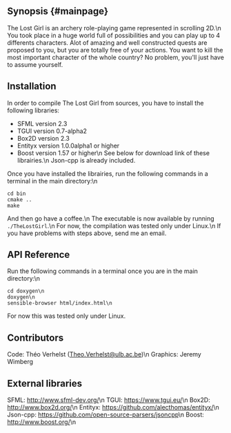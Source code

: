 ## Synopsis {#mainpage}

The Lost Girl is an archery role-playing game represented in scrolling 2D.\n 
You took place in a huge world full of possibilities and you can play up to 4 differents characters. Alot of amazing and well constructed quests are proposed to you, but you are totally free of your actions. You want to kill the most important character of the whole country? No problem, you'll just have to assume yourself. 

## Installation
In order to compile The Lost Girl from sources, you have to install the following libraries:
* SFML version 2.3
* TGUI version 0.7-alpha2
* Box2D version 2.3
* Entityx version 1.0.0alpha1 or higher
* Boost version 1.57 or higher\n 
See below for download link of these librairies.\n 
Json-cpp is already included.

Once you have installed the librairies, run the following commands in a terminal in the main directory:\n 

    cd bin
    cmake ..
    make

And then go have a coffee.\n 
The executable is now available by running `./TheLostGirl`.\n 
For now, the compilation was tested only under Linux.\n 
If you have problems with steps above, send me an email.

## API Reference

Run the following commands in a terminal once you are in the main directory:\n 

    cd doxygen\n 
    doxygen\n 
    sensible-browser html/index.html\n 

For now this was tested only under Linux.

## Contributors

Code: Théo Verhelst (<Theo.Verhelst@ulb.ac.be>)\n 
Graphics: Jeremy Wimberg

## External libraries

SFML: <http://www.sfml-dev.org/>\n 
TGUI: <https://www.tgui.eu/>\n 
Box2D: <http://www.box2d.org/>\n 
Entityx: <https://github.com/alecthomas/entityx/>\n 
Json-cpp: <https://github.com/open-source-parsers/jsoncpp>\n 
Boost: <http://www.boost.org/>\n 

